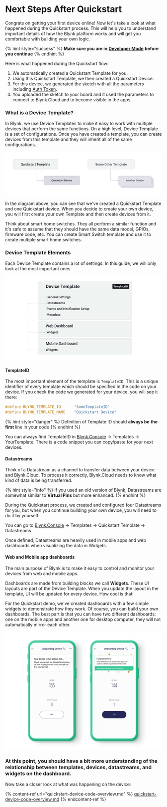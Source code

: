 # Next Steps After Quickstart

Congrats on getting your first device online! Now let's take a look at what happened during the Quickstart process. This will help you to understand important details of how the Blynk platform works and will get you comfortable with building your own logic.

{% hint style="success" %}
**Make sure you are in** [**Developer Mode**](../../concepts/developer-mode.md) **before you continue**
{% endhint %}

Here is what happened during the Quickstart flow:

1. We automatically created a Quickstart Template for you.
2. Using this Quickstart Template, we then created a Quickstart Device.
3. For this device, we generated the sketch with all the parameters including [Auth Token](../activating-devices/manual-device-activation.md#step-3-getting-auth-token).
4. You uploaded the sketch to your board and it used the parameters to connect to Blynk.Cloud and to become visible in the apps.

### What is a Device Template?

In Blynk, we use Device Templates to make it easy to work with multiple devices that perform the same functions. On a high level, Device Template is a set of configurations. Once you have created a template, you can create devices from this template and they will inherit all of the same configurations.

![](<../../.gitbook/assets/blynk-quickstart-template-device-relationship (1) (1) (1) (1) (1) (1) (1).jpg>)

In the diagram above, you can see that we've created a Quickstart Template and one Quickstart device. When you decide to create your own device, you will first create your own Template and then create devices from it.

Think about smart home switches. They all perform a similar function and it's safe to assume that they should have the same data model, GPIOs, firmware code, etc. You can create Smart Switch template and use it to create multiple smart home switches.

### Device Template Elements

Each Device Template contains a lot of settings. In this guide, we will only look at the most important ones.

![](../../.gitbook/assets/blynk-quickstart-template-structure.jpg)

#### TemplateID

The most important element of the template is `TemplateID`. This is a unique identifier of every template which should be specified in the code on your device. If you check the code we generated for your device, you will see it there:

```cpp
#define BLYNK_TEMPLATE_ID      "SomeTemplateID"
#define BLYNK_TEMPLATE_NAME    "Quickstart Device"
```

{% hint style="danger" %}
Definition of Template ID should **always be** **the** **first** line in your code
{% endhint %}

You can always find TemplateID in [Blynk.Console](https://blynk.cloud) → Templates → YourTemplate. There is a code snippet you can copy/paste for your next devices.

#### Datastreams

Think of a Datastream as a channel to transfer data between your device and Blynk.Cloud. To process it correctly, Blynk.Cloud needs to know what kind of data is being transferred.

{% hint style="info" %}
If you used an old version of Blynk, Datastreams are somewhat similar to **Virtual Pins** but more enhanced.
{% endhint %}

During the Quickstart process, we created and configured four Datastreams for you, but when you continue building your own device, you will need to do it by yourself.

You can go to [Blynk.Console](https://blynk.cloud) → Templates → Quickstart Template → Datastreams

Once defined, Datastreams are heavily used in mobile apps and web dashboards when visualizing the data in Widgets.

#### Web and Mobile app dashboards

The main purpose of Blynk is to make it easy to control and monitor your devices from web and mobile apps.

Dashboards are made from building blocks we call **Widgets**. These UI layouts are part of the Device Template. When you update the layout in the template, UI will be updated for every device. How cool is that!

For the Quickstart demo, we've created dashboards with a few simple widgets to demonstrate how they work. Of course, you can build your own dashboards. The best part is that you can have two different dashboards: one on the mobile apps and another one for desktop computer, they will not automatically mirror each other.

![](../../.gitbook/assets/onboarding-device-dashboard.png)

### **At this point, you should have a bit more understanding of the relationship between templates, devices, datastreams, and widgets on the dashboard.**

Now take a closer look at what was happening on the device:

{% content-ref url="quickstart-device-code-overview.md" %}
[quickstart-device-code-overview.md](quickstart-device-code-overview.md)
{% endcontent-ref %}
